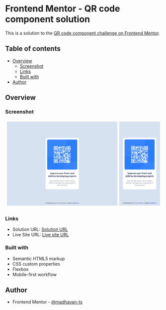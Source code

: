 # Frontend Mentor - QR code component solution

This is a solution to the [QR code component challenge on Frontend Mentor](https://www.frontendmentor.io/challenges/qr-code-component-iux_sIO_H).

## Table of contents

- [Overview](#overview)
  - [Screenshot](#screenshot)
  - [Links](#links)
  - [Built with](#built-with)
- [Author](#author)

## Overview

### Screenshot

![](./screenshot.png)

### Links

- Solution URL: [Solution URL ](https://www.frontendmentor.io/solutions/qr-code-component-using-flex--mDR-mhyiA)
- Live Site URL: [Live site URL](https://fancy-dasik-0d72aa.netlify.app/qr%20code%20component/)

### Built with

- Semantic HTML5 markup
- CSS custom properties
- Flexbox
- Mobile-first workflow

## Author

- Frontend Mentor - [@madhavan-ts](https://www.frontendmentor.io/profile/madhavan-ts)
